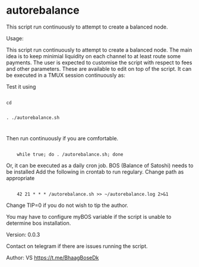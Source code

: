 # autorebalance
	
This script run continuously to attempt to create a balanced node.


Usage:

This script run continuously to attempt to create a balanced node. The main idea is to keep minimial liquidity on each channel to at least route some payments. The user is expected to customise the script with respect to fees and other parameters. These are available to edit on top of the script.  It can be executed in a TMUX session continuously as:


Test it using

<code>
cd <path_to_script> 

. ./autorebalance.sh 

</code>

Then run continuously if you are comfortable.
	
<code>
	while true; do . <path_to_script>/autorebalance.sh; done
</code>
  
  
Or, it can be executed as a daily cron job. BOS (Balance of Satoshi) needs to be installed Add the following in crontab to run regulary. Change path as appropriate

<code>
	42 21 * * * <path_to_script>/autorebalance.sh >> ~/autorebalance.log 2>&1
</code>

Change TIP=0 if you do not wish to tip the author.

You may have to configure myBOS variable if the script is unable to determine bos installation.
	
Version: 0.0.3

Contact on telegram if there are issues running the script.
	
Author:  VS https://t.me/BhaagBoseDk 

